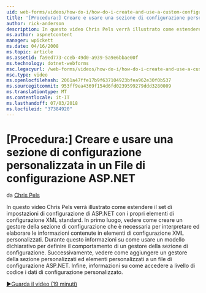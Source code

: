 ```yaml
---
uid: web-forms/videos/how-do-i/how-do-i-create-and-use-a-custom-configuration-section-in-an-aspnet-configuration-file
title: '[Procedura:] Creare e usare una sezione di configurazione personalizzata in un File di configurazione ASP.NET | Microsoft Docs'
author: rick-anderson
description: In questo video Chris Pels verrà illustrato come estendere il set di impostazioni di configurazione di ASP.NET con i propri elementi di configurazione XML standard. In primo luogo, vedere come...
ms.author: aspnetcontent
manager: wpickett
ms.date: 04/16/2008
ms.topic: article
ms.assetid: fa9ed773-cceb-49d0-a939-5a9e6bbae00f
ms.technology: dotnet-webforms
msc.legacyurl: /web-forms/videos/how-do-i/how-do-i-create-and-use-a-custom-configuration-section-in-an-aspnet-configuration-file
msc.type: video
ms.openlocfilehash: 2061a47ffe17b9f637104923bfea962e30f0b537
ms.sourcegitcommit: 953ff9ea4369f154d6fd0239599279ddd3280009
ms.translationtype: MT
ms.contentlocale: it-IT
ms.lasthandoff: 07/03/2018
ms.locfileid: "37384920"
---
```

<a name="how-do-i-create-and-use-a-custom-configuration-section-in-an-aspnet-configuration-file"></a>[Procedura:] Creare e usare una sezione di configurazione personalizzata in un File di configurazione ASP.NET
====================
da [Chris Pels](https://twitter.com/chrispels)

In questo video Chris Pels verrà illustrato come estendere il set di impostazioni di configurazione di ASP.NET con i propri elementi di configurazione XML standard. In primo luogo, vedere come creare un gestore della sezione di configurazione che è necessaria per interpretare ed elaborare le informazioni contenute in elementi di configurazione XML personalizzati. Durante questo informazioni su come usare un modello dichiarativo per definire il comportamento di un gestore della sezione di configurazione. Successivamente, vedere come aggiungere un gestore della sezione personalizzati ed elementi personalizzati a un file di configurazione ASP.NET. Infine, informazioni su come accedere a livello di codice i dati di configurazione personalizzato.

[&#9654;Guarda il video (19 minuti)](https://channel9.msdn.com/Blogs/ASP-NET-Site-Videos/how-do-i-create-and-use-a-custom-configuration-section-in-an-aspnet-configuration-file)
